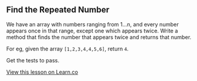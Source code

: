 
## Find the Repeated Number

We have an array with numbers ranging from 1...n, and every number appears once in that range, except one which appears twice. Write a method that finds the number that appears twice and returns that number.

For eg, given the array `[1,2,3,4,4,5,6]`, return `4`.

Get the tests to pass.

<a href='https://learn.co/lessons/find-repeated-number' data-visibility='hidden'>View this lesson on Learn.co</a>
